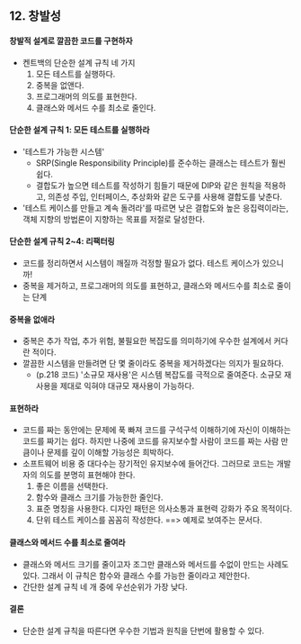 ## 12. 창발성

#### 창발적 설계로 깔끔한 코드를 구현하자
- 켄트백의 단순한 설계 규칙 네 가지
	1. 모든 테스트를 실행하다.
	1. 중복을 없앤다.
	1. 프로그래머의 의도를 표현한다.
	1. 클래스와 메서드 수를 최소로 줄인다.

#### 단순한 설계 규칙 1: 모든 테스트를 실행하라
- '테스트가 가능한 시스템'
	- SRP(Single Responsibility Principle)를 준수하는 클래스는 테스트가 훨씬 쉽다.
	- 결합도가 높으면 테스트를 작성하기 힘들기 때문에 DIP와 같은 원칙을 적용하고, 의존성 주입, 인터페이스, 추상화와 같은 도구를 사용해 결합도를 낮춘다.
- '테스트 케이스를 만들고 계속 돌려라'를 따르면 낮은 결합도와 높은 응집력이라는, 객체 지향의 방법론이 지향하는 목표를 저절로 달성한다.

#### 단순한 설계 규칙 2~4: 리팩터링
- 코드를 정리하면서 시스템이 깨질까 걱정할 필요가 없다. 테스트 케이스가 있으니까!
- 중복을 제거하고, 프로그래머의 의도를 표현하고, 클래스와 메서드수를 최소로 줄이는 단계

#### 중복을 없애라
- 중복은 추가 작업, 추가 위험, 불필요한 복잡도를 의미하기에 우수한 설계에서 커다란 적이다.
- 깔끔한 시스템을 만들려면 단 몇 줄이라도 중복을 제거하겠다는 의지가 필요하다.
	- (p.218 코드) '소규모 재사용'은 시스템 복잡도를 극적으로 줄여준다. 소규모 재사용을 제대로 익혀야 대규모 재사용이 가능하다.

#### 표현하라
- 코드를 짜는 동안에는 문제에 푹 빠져 코드를 구석구석 이해하기에 자신이 이해하는 코드를 짜기는 쉽다. 하지만 나중에 코드를 유지보수할 사람이 코드를 짜는 사람 만큼이나 문제를 깊이 이해할 가능성은 희박하다.
- 소프트웨어 비용 중 대다수는 장기적인 유지보수에 들어간다. 그러므로 코드는 개발자의 의도를 분명히 표현해야 한다.
	1. 좋은 이름을 선택한다.
	2. 함수와 클래스 크기를 가능한한 줄인다.
	3. 표준 명칭을 사용한다. 디자인 패턴은 의사소통과 표현력 강화가 주요 목적이다.
	4. 단위 테스트 케이스를 꼼꼼히 작성한다. ==> 예제로 보여주는 문서다.

#### 클래스와 메서드 수를 최소로 줄여라
- 클래스와 메서드 크기를 줄이고자 조그만 클래스와 메서드를 수없이 만드는 사례도 있다. 그래서 이 규칙은 함수와 클래스 수를 가능한 줄이라고 제안한다.
- 간단한 설계 규칙 네 개 중에 우선순위가 가장 낮다.

#### 결론
- 단순한 설계 규칙을 따른다면 우수한 기법과 원칙을 단번에 활용할 수 있다.